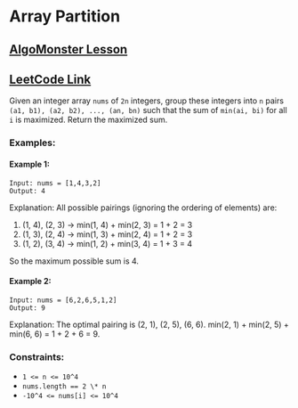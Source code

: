 # Array Partition

## [AlgoMonster Lesson](https://algo.monster/liteproblems/561)

## [LeetCode Link](https://leetcode.com/problems/array-partition/description/)

Given an integer array `nums` of `2n` integers, group these integers into `n` pairs `(a1, b1), (a2, b2), ..., (an, bn)` such that the sum of `min(ai, bi)` for all `i` is maximized. Return the maximized sum.

### Examples:

#### Example 1:

```
Input: nums = [1,4,3,2]
Output: 4
```

Explanation: All possible pairings (ignoring the ordering of elements) are:

1. (1, 4), (2, 3) -> min(1, 4) + min(2, 3) = 1 + 2 = 3
2. (1, 3), (2, 4) -> min(1, 3) + min(2, 4) = 1 + 2 = 3
3. (1, 2), (3, 4) -> min(1, 2) + min(3, 4) = 1 + 3 = 4

So the maximum possible sum is 4.

#### Example 2:

```
Input: nums = [6,2,6,5,1,2]
Output: 9
```

Explanation: The optimal pairing is (2, 1), (2, 5), (6, 6). min(2, 1) + min(2, 5) + min(6, 6) = 1 + 2 + 6 = 9.

### Constraints:

- `1 <= n <= 10^4`
- `nums.length == 2 \* n`
- `-10^4 <= nums[i] <= 10^4`
